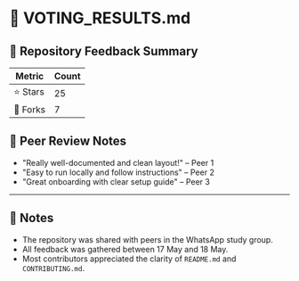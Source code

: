# 🌟 VOTING_RESULTS.md

## 📌 Repository Feedback Summary

| Metric         | Count |
|----------------|-------|
| ⭐ Stars        | 25     |
| 🍴 Forks       |7     |

## 📣 Peer Review Notes

- "Really well-documented and clean layout!" – Peer 1
- "Easy to run locally and follow instructions" – Peer 2
- "Great onboarding with clear setup guide" – Peer 3

---

## 📝 Notes

- The repository was shared with peers in the WhatsApp study group.
- All feedback was gathered between 17 May and 18 May.
- Most contributors appreciated the clarity of `README.md` and `CONTRIBUTING.md`.

